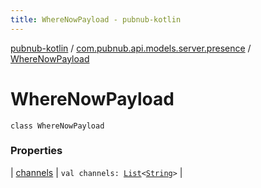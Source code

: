 ```yaml
---
title: WhereNowPayload - pubnub-kotlin
---
```


[pubnub-kotlin](../../index.html) / [com.pubnub.api.models.server.presence](../index.html) / [WhereNowPayload](./index.html)

# WhereNowPayload

`class WhereNowPayload`

### Properties

| [channels](channels.html) | `val channels: `[`List`](https://kotlinlang.org/api/latest/jvm/stdlib/kotlin.collections/-list/index.html)`<`[`String`](https://kotlinlang.org/api/latest/jvm/stdlib/kotlin/-string/index.html)`>` |

